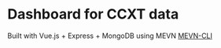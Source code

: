 # Dashboard for CCXT data

Built with Vue.js + Express + MongoDB using MEVN
[MEVN-CLI](https://github.com/madlabsinc/mevn-cli)